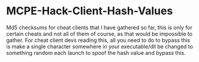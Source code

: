 # MCPE-Hack-Client-Hash-Values
Md5 checksums for cheat clients that I have gathered so far, this is only for certain cheats and not all of them of course, as that would be impossible to gather. For cheat client devs reading this, all you need to do to bypass this is make a single character somewhere in your executable/dll be changed to something random each launch to spoof the hash value and bypass this.  
